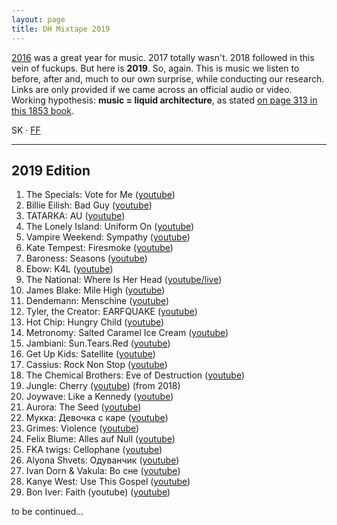 ```yaml
---
layout: page
title: DH Mixtape 2019
---
```


[2016](/dh-mixtape-2016/) was a great year for music. 2017 totally wasn't. 2018 followed in this vein of fuckups. But here is **2019**. So, again. This is music we listen to before, after and, much to our own surprise, while conducting our research. Links are only provided if we came across an official audio or video. Working hypothesis: **music = liquid architecture**, as stated [on page 313 in this 1853 book](http://reader.digitale-sammlungen.de/de/fs1/object/display/bsb10598676_00329.html?zoom=1).

SK &middot; [FF](https://twitter.com/umblaetterer)

* * *

## 2019 Edition

  1. The Specials: Vote for Me ([youtube](https://www.youtube.com/watch?v=B_Y4VwDs_KE))
  2. Billie Eilish: Bad Guy ([youtube](https://www.youtube.com/watch?v=DyDfgMOUjCI))
  3. TATARKA: AU ([youtube](https://www.youtube.com/watch?v=cwXfYdYJM5I))
  4. The Lonely Island: Uniform On ([youtube](https://www.youtube.com/watch?v=VfKJxowxBb4))
  5. Vampire Weekend: Sympathy ([youtube](https://www.youtube.com/watch?v=P2L0d4uUp24))
  6. Kate Tempest: Firesmoke ([youtube](https://www.youtube.com/watch?v=pwMtfS0Tqr8))
  7. Baroness: Seasons ([youtube](https://www.youtube.com/watch?v=k3n8RBaUMpc))
  8. Ebow: K4L ([youtube](https://www.youtube.com/watch?v=q-O9Mlwf_8E))
  9. The National: Where Is Her Head ([youtube/live](https://www.youtube.com/watch?v=P5lu3f5aKf8))
  10. James Blake: Mile High ([youtube](https://www.youtube.com/watch?v=pkHlze-Pg3g))
  11. Dendemann: Menschine ([youtube](https://www.youtube.com/watch?v=lYNf6oq92ic))
  12. Tyler, the Creator: EARFQUAKE ([youtube](https://www.youtube.com/watch?v=HmAsUQEFYGI))
  13. Hot Chip: Hungry Child ([youtube](https://www.youtube.com/watch?v=rOnMZALLQPk))
  14. Metronomy: Salted Caramel Ice Cream ([youtube](https://www.youtube.com/watch?v=cBRDaPWaxZg))
  15. Jambiani: Sun.Tears.Red ([youtube](https://www.youtube.com/watch?v=Mf9oZPwO6js))
  16. Get Up Kids: Satellite ([youtube](https://www.youtube.com/watch?v=n6zluCkD1mE))
  17. Cassius: Rock Non Stop ([youtube](https://www.youtube.com/watch?v=TbuU4o704EU))
  18. The Chemical Brothers: Eve of Destruction ([youtube](https://www.youtube.com/watch?v=sYsXKhBknyM))
  19. Jungle: Cherry ([youtube](https://www.youtube.com/watch?v=Mva_EluErSA)) (from 2018)
  20. Joywave: Like a Kennedy ([youtube](https://www.youtube.com/watch?v=736XW09hJg4))
  21. Aurora: The Seed ([youtube](https://www.youtube.com/watch?v=_Mc_OM5oNA8))
  22. Мукка: Девочка с каре ([youtube](https://www.youtube.com/watch?v=SS2JL82B0eU))
  23. Grimes: Violence ([youtube](https://www.youtube.com/watch?v=M9SGYBHY0qs))
  24. Felix Blume: Alles auf Null ([youtube](https://www.youtube.com/watch?v=VCK0wHjhoDk))
  25. FKA twigs: Cellophane ([youtube](https://www.youtube.com/watch?v=YkLjqFpBh84))
  26. Alyona Shvets: Одуванчик ([youtube](https://www.youtube.com/watch?v=m2PjlGAFbr8))
  27. Ivan Dorn & Vakula: Во сне ([youtube](https://www.youtube.com/watch?v=u14SHz-mVFg))
  28. Kanye West: Use This Gospel ([youtube](https://www.youtube.com/watch?v=8yQVcGkbpAc))
  29. Bon Iver: Faith (youtube) ([youtube](https://www.youtube.com/watch?v=wU-s_Zxv_MQ))

to be continued…
